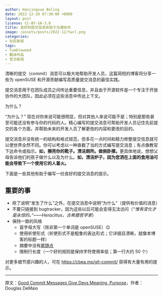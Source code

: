 ```yaml
---
author: Hanjingxue Boling
date: 2022-12-20 07:30:00 +0800
layout: post
license: CC-BY-SA-3.0
title: 良好的提交信息有助于沟通协作
image: /assets/posts/2022-12/twcl.png
categories:
- 社区新闻
tags:
- Tumbleweed
- 翻译作品
- 官方新闻
---
```


清晰的提交（commit）消息可以极大地帮助开发人员，这篇简短的博客将分享一些为 openSUSE 和开源贡献编写高质量提交消息的最佳实践。

提交消息用于在团队成员之间传达重要信息，并且由于开源软件是一个专注于开放协作的大团队，因此必须在这些消息中传达上下文。

为什么？

“为什么？” 现在对你来说可能很明显，但对其他人来说可能不是；特别是那些甚至可能还没有参与你的代码的人。精心编写的提交消息可帮助开发人员记住先前提交的各个方面，并帮助未来的开发人员了解更改的内容和更改的目的。

提交消息并没有统一的结构和格式规范，但多花一点时间和精力修整提交信息就可以使世界全然不同。你可以考虑以一种直截了当的方式编写提交消息；有点像教官下达命令或指示。<strong>如，擦亮你的靴子。清洁厕所。做俯卧撑。</strong>更具体地说，想想父母告诉他们的孩子做什么以及为什么。<strong>如，清洁炉子，因为您洒在上面的食用油可能会导致下一个使用它的人着火。</strong>

下面是一些其他有助于编写一份良好的提交消息的提示。

## 重要的事

- 除了说明“发生了什么”之外，在提交消息中说明“为什么”（提供有价值的消息）
- 不要只链接到 bugtracker，因为这些以后可能会变得无法访问（<em>“惟有变化才是永恒的。”——Heraclitus，古希腊哲学家</em>）
- 保持一致的风格  
    - 首字母大写（除非第一个单词是 openSUSE）😉  
    - 使用祈使形式（祈使形式不是粗鲁的表达形式；它详细且清晰，就像本博客的标题一样）  
    - 摘要中没有[尾随点](https://daniel.haxx.se/blog/2022/05/12/a-tale-of-a-trailing-dot/comment-page-1/)  
    - 限制行长度（一个好的规则是保持字符使用率低；第一行大约 50 个）  

对更多细节感兴趣的人，可在 <https://cbea.ms/git-commit/> 获得有大量有用的提示。

------

原文：[Good Commit Messages Give Devs Meaning, Purpose](https://news.opensuse.org/2022/12/20/good-commit-messages-give-devs-meaning-purpose/)，作者：Douglas DeMaio